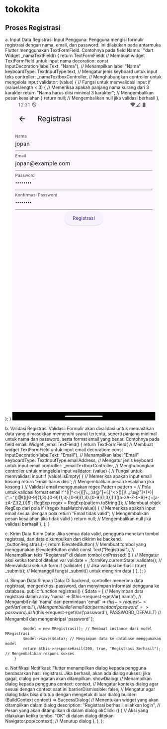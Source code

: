 #   tokokita

##  Proses Registrasi
a.  Input Data Registrasi
    Input Pengguna: Pengguna mengisi formulir registrasi dengan nama, email, dan password. Ini dilakukan pada antarmuka Flutter menggunakan TextFormField.
    Contohnya pada field Nama:
    '''dart
    Widget _namaTextField() {
        return TextFormField( // Membuat widget TextFormField untuk input nama
            decoration: const InputDecoration(labelText: "Nama"), // Menampilkan label "Nama"
            keyboardType: TextInputType.text, // Mengatur jenis keyboard untuk input teks
            controller: _namaTextboxController, // Menghubungkan controller untuk mengelola input
            validator: (value) { // Fungsi untuk memvalidasi input
            if (value!.length < 3) { // Memeriksa apakah panjang nama kurang dari 3 karakter
                return "Nama harus diisi minimal 3 karakter"; // Mengembalikan pesan kesalahan
            }
            return null; // Mengembalikan null jika validasi berhasil
            },
        );
        }
    ![Input Registrasi](registrasiInput.png)

b.  Validasi Registrasi
    Validasi: Formulir akan divalidasi untuk memastikan data yang dimasukkan memenuhi syarat tertentu, seperti panjang minimal untuk nama dan password, serta format email yang benar.
    Contohnya pada field email:
    Widget _emailTextField() {
        return TextFormField( // Membuat widget TextFormField untuk input email
            decoration: const InputDecoration(labelText: "Email"), // Menampilkan label "Email"
            keyboardType: TextInputType.emailAddress, // Mengatur jenis keyboard untuk input email
            controller: _emailTextboxController, // Menghubungkan controller untuk mengelola input
            validator: (value) { // Fungsi untuk memvalidasi input
            if (value!.isEmpty) { // Memeriksa apakah input email kosong
                return 'Email harus diisi'; // Mengembalikan pesan kesalahan jika kosong
            }
            // Validasi email menggunakan regex
            Pattern pattern = // Pola untuk validasi format email
                r'^(([^<>()[\]\\.,;:\s@\"]+(\.[^<>()[\]\\.,;:\s@\"]+)*)|(\".+\"))@((\[[0-9]{1,3}\.[0-9]{1,3}\.[0-9]{1,3}\.[0-9]{1,3}\])|(([a-zA-Z\-0-9]+\.)+[a-zA-Z]{2,}))$';
            RegExp regex = RegExp(pattern.toString()); // Membuat objek RegExp dari pola
            if (!regex.hasMatch(value)) { // Memeriksa apakah input email sesuai dengan pola
                return "Email tidak valid"; // Mengembalikan pesan kesalahan jika tidak valid
            }
            return null; // Mengembalikan null jika validasi berhasil
            },
        );
        }

c.  Kirim Data
    Kirim Data: Jika semua data valid, pengguna menekan tombol registrasi, dan data dikumpulkan dan dikirim ke backend.
    _buttonRegistrasi() {
        return ElevatedButton( // Membuat tombol yang menggunakan ElevatedButton
            child: const Text("Registrasi"), // Menampilkan teks "Registrasi" di dalam tombol
            onPressed: () { // Mengatur aksi ketika tombol ditekan
            var validate = _formKey.currentState!.validate(); // Memvalidasi seluruh form
            if (validate) { // Jika validasi berhasil (true)
                _submit(); // Memanggil fungsi _submit() untuk mengirim data
            }
            },
        );
        }

d.  Simpan Data
    Simpan Data: Di backend, controller menerima data registrasi, mengenkripsi password, dan menyimpan informasi pengguna ke database.
    public function registrasi()
        {
            $data = [ // Menyimpan data registrasi dalam array
                'nama' => $this->request->getVar('nama'), // Mengambil nilai 'nama' dari permintaan
                'email' => $this->request->getVar('email'), // Mengambil nilai 'email' dari permintaan
                'password' => password_hash($this->request->getVar('password'), PASSWORD_DEFAULT) // Mengambil dan mengenkripsi 'password'
            ];

            $model = new MRegistrasi(); // Membuat instance dari model MRegistrasi
            $model->save($data); // Menyimpan data ke database menggunakan model
            return $this->responseHasil(200, true, "Registrasi Berhasil"); // Mengembalikan respons sukses
        }

e.  Notifikasi
    Notifikasi: Flutter menampilkan dialog kepada pengguna berdasarkan hasil registrasi. Jika berhasil, akan ada dialog sukses; jika gagal, dialog peringatan akan ditampilkan.
    showDialog( // Menampilkan dialog kepada pengguna
        context: context, // Mengatur konteks dialog agar sesuai dengan context saat ini
        barrierDismissible: false, // Mengatur agar dialog tidak bisa ditutup dengan mengetuk di luar dialog
        builder: (BuildContext context) => SuccessDialog( // Menentukan widget yang akan ditampilkan dalam dialog
            description: "Registrasi berhasil, silahkan login", // Pesan yang akan ditampilkan di dalam dialog
            okClick: () { // Aksi yang dilakukan ketika tombol "OK" di dalam dialog ditekan
            Navigator.pop(context); // Menutup dialog
            },
        ),
        );
